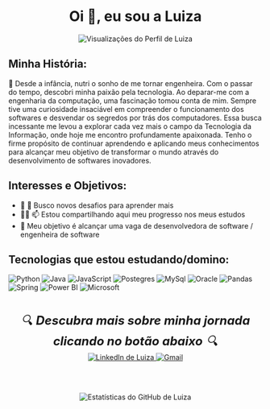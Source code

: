 <!DOCTYPE html>
<html lang="pt-BR">
<head>
    <meta charset="UTF-8">
    <meta name="viewport" content="width=device-width, initial-scale=1.0">
</head>
<body>

<h1 align="center">Oi 👋, eu sou a Luiza</h1>

<p align="center">
    <img src="https://komarev.com/ghpvc/?username=luiza18&label=Visualizações%20do%20Perfil&color=0e75b6&style=flat" alt="Visualizações do Perfil de Luiza" />
</p>

<h2>Minha História:</h2>
<p>
    🌟 Desde a infância, nutri o sonho de me tornar engenheira. Com o passar do tempo, descobri minha paixão pela tecnologia. Ao deparar-me com a engenharia da computação, uma fascinação tomou conta de mim. Sempre tive uma curiosidade insaciável em compreender o funcionamento dos softwares e desvendar os segredos por trás dos computadores. Essa busca incessante me levou a explorar cada vez mais o campo da Tecnologia da Informação, onde hoje me encontro profundamente apaixonada. Tenho o firme propósito de continuar aprendendo e aplicando meus conhecimentos para alcançar meu objetivo de transformar o mundo através do desenvolvimento de softwares inovadores.
</p>

<h2>Interesses e Objetivos:</h2>
<ul>
    <li>🔎 📼 Busco novos desafios para aprender mais</li>
    <li>👩‍💻 📫 Estou compartilhando aqui meu progresso nos meus estudos</li>
    <li>🎯 Meu objetivo é alcançar uma vaga de desenvolvedora de software / engenheira de software </li>
</ul>

<h2>Tecnologias que estou estudando/domino: </h2>

<p>
    <img src="https://img.shields.io/badge/python-3670A0?style=for-the-badge&logo=python&logoColor=ffdd54" alt="Python">
    <img src="https://img.shields.io/badge/java-%23ED8B00.svg?style=for-the-badge&logo=openjdk&logoColor=white" alt="Java">
    <img src="https://img.shields.io/badge/javascript-%23323330.svg?style=for-the-badge&logo=javascript&logoColor=%23F7DF1E" alt="JavaScript"> 
    <img src="https://img.shields.io/badge/postgres-%23316192.svg?style=for-the-badge&logo=postgresql&logoColor=white" alt="Postegres">
    <img src="https://img.shields.io/badge/mysql-4479A1.svg?style=for-the-badge&logo=mysql&logoColor=white" alt="MySql">
    <img src="https://img.shields.io/badge/Oracle-F80000?style=for-the-badge&logo=oracle&logoColor=white" alt="Oracle">
    <img src="https://img.shields.io/badge/pandas-%23150458.svg?style=for-the-badge&logo=pandas&logoColor=white" alt="Pandas">
    <img src="https://img.shields.io/badge/spring-%236DB33F.svg?style=for-the-badge&logo=spring&logoColor=white" alt="Spring">
    <img src="https://img.shields.io/badge/power_bi-F2C811?style=for-the-badge&logo=powerbi&logoColor=black" alt="Power BI">
    <img src="https://img.shields.io/badge/Microsoft_Office-D83B01?style=for-the-badge&logo=microsoft-office&logoColor=white" alt="Microsoft">
</p>

<p align="center" style="margin-top: 40px;">
   <span style="font-style: italic; font-size: 24px;">🔍 <strong>Descubra mais sobre minha jornada clicando no botão abaixo</strong> 🔍</span><br>
    <a href="https://www.linkedin.com/in/luiza-rodrigues-alves-santos/" target="_blank">
        <img src="https://img.shields.io/badge/LinkedIn-0077B5?style=for-the-badge&logo=linkedin&logoColor=white" alt="LinkedIn de Luiza">
    </a>
    <a href="mailto:luizarodriguesalvessantos@gmail.com">
        <img src="https://img.shields.io/badge/Gmail-D14836?style=for-the-badge&logo=gmail&logoColor=white" alt="Gmail">
    </a>
</p>
<br>
<br>
<p align="center">
    <img src="https://github-readme-stats.vercel.app/api?username=Luiza18&show_icons=true&theme=tokyonight" alt="Estatísticas do GitHub de Luiza" />
</p>

</body>
</html>

